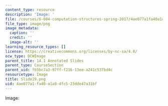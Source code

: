 ```yaml
---
content_type: resource
description: 'Image: '
file: /courses/6-004-computation-structures-spring-2017/4ae077a1fa40a1a84fc523dde47a31bf_Slide19.png
file_type: image/png
image_metadata:
  caption: ''
  credit: ''
  image-alt: ''
learning_resource_types: []
license: https://creativecommons.org/licenses/by-nc-sa/4.0/
ocw_type: OCWImage
parent_title: 14.1 Annotated Slides
parent_type: CourseSection
parent_uid: f65bc7a3-97ff-f216-13ee-a241c537bd4c
resourcetype: Image
title: Slide19.png
uid: 4ae077a1-fa40-a1a8-4fc5-23dde47a31bf
---
```

Image: 